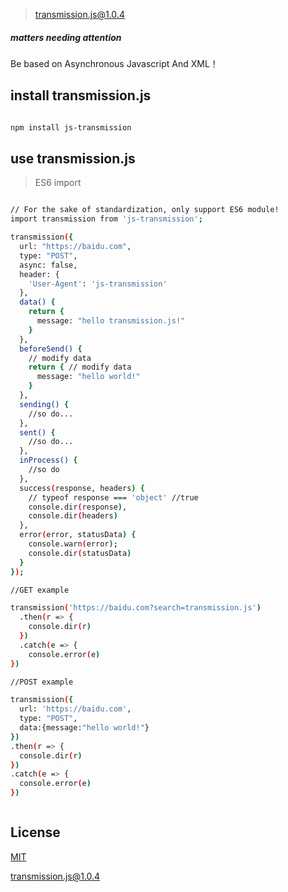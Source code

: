> transmission.js@1.0.4

##### matters needing attention

Be based on Asynchronous Javascript And XML！

## install transmission.js

```bash

npm install js-transmission

```

## use transmission.js

> ES6 import

``` bash

// For the sake of standardization, only support ES6 module!
import transmission from 'js-transmission';

transmission({
  url: "https://baidu.com",
  type: "POST",
  async: false,
  header: {
    'User-Agent': 'js-transmission'
  },
  data() {
    return {
      message: "hello transmission.js!"
    }
  },
  beforeSend() {
    // modify data
    return { // modify data
      message: "hello world!"
    }
  },
  sending() {
    //so do...
  },
  sent() {
    //so do...
  },
  inProcess() {
    //so do
  },
  success(response, headers) {
    // typeof response === 'object' //true
    console.dir(response),
    console.dir(headers)
  },
  error(error, statusData) {
    console.warn(error);
    console.dir(statusData)
  }
});

//GET example

transmission('https://baidu.com?search=transmission.js')
  .then(r => {
    console.dir(r)
  })
  .catch(e => {
    console.error(e)
})

//POST example

transmission({
  url: 'https://baidu.com',
  type: "POST",
  data:{message:"hello world!"}
})
.then(r => {
  console.dir(r)
})
.catch(e => {
  console.error(e)
})



```
##  License

[MIT](http://opensource.org/licenses/MIT)

[transmission.js@1.0.4](https://github.com/noteScript/js-transmission.git)
